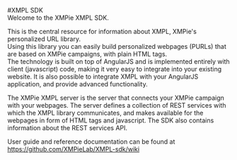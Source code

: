 #XMPL SDK    
Welcome to the XMPie XMPL SDK.    

This is the central resource for information about XMPL, XMPie's personalized URL library.    
Using this library you can easily build personalized webpages (PURLs) that are based on XMPie campaigns, with plain HTML tags.   
The technology is built on top of AngularJS and is implemented entirely with client (javascript) code, making it very easy to integrate into your existing website. It is also possible to integrate XMPL with your AngularJS application, and provide advanced functionality.

The XMPie XMPL server is the server that connects your XMPie campaign with your webpages. The server defines a collection of REST services with which the XMPL library communicates, and makes available for the webpages in form of HTML tags and javascript. The SDK also contains information about the REST services API.

User guide and reference documentation can be found at https://github.com/XMPieLab/XMPL-sdk/wiki
